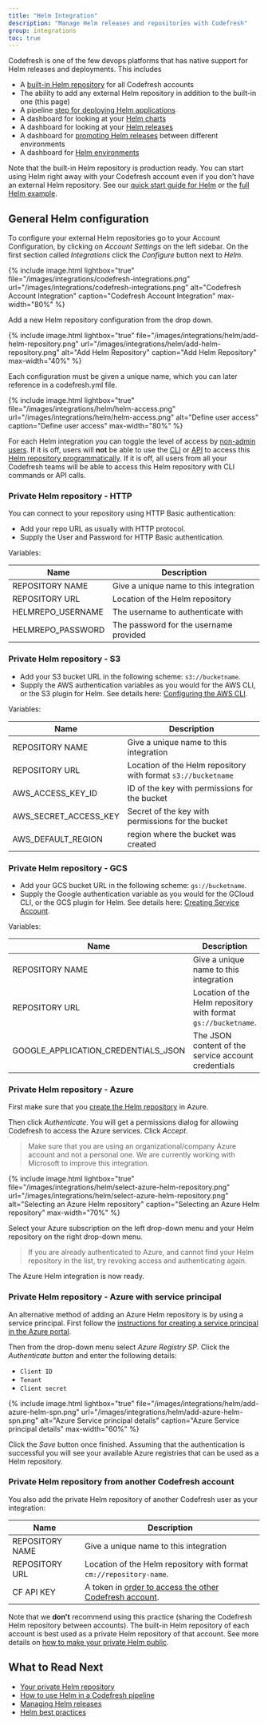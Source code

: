 ```yaml
---
title: "Helm Integration"
description: "Manage Helm releases and repositories with Codefresh"
group: integrations
toc: true
---
```


Codefresh is one of the few devops platforms that has native support for Helm releases and deployments. This includes

 * A [built-in Helm repository]({{site.baseurl}}/docs/new-helm/managed-helm-repository/) for all Codefresh accounts
 * The ability to add any external Helm repository in addition to the built-in one (this page)
 * A pipeline [step for deploying Helm applications]({{site.baseurl}}/docs/new-helm/using-helm-in-codefresh-pipeline/)
 * A dashboard for looking at your [Helm charts]({{site.baseurl}}/docs/new-helm/add-helm-repository/)
 * A dashboard for looking at your [Helm releases]({{site.baseurl}}/docs/new-helm/helm-releases-management/)
 * A dashboard for [promoting Helm releases]({{site.baseurl}}/docs/new-helm/helm-environment-promotion/) between different environments
 * A dashboard for [Helm environments]({{site.baseurl}}/docs/deploy-to-kubernetes/environment-dashboard/)

Note that the built-in Helm repository is production ready. You can start using Helm right away with your Codefresh account
even if you don't have an external Helm repository. See our [quick start guide for Helm]({{site.baseurl}}/docs/getting-started/helm-quick-start-guide/) or the [full Helm example]({{site.baseurl}}/docs/yaml-examples/examples/helm/).

## General Helm configuration

To configure your external Helm repositories go to your Account Configuration, by clicking on *Account Settings* on the left sidebar. On the first section called *Integrations* click the *Configure* button next to *Helm*.

{% include image.html 
  lightbox="true" 
  file="/images/integrations/codefresh-integrations.png" 
  url="/images/integrations/codefresh-integrations.png" 
  alt="Codefresh Account Integration" 
  caption="Codefresh Account Integration" 
  max-width="80%" %}

Add a new Helm repository configuration from the drop down.

{% include image.html 
  lightbox="true" 
  file="/images/integrations/helm/add-helm-repository.png" 
  url="/images/integrations/helm/add-helm-repository.png" 
  alt="Add Helm Repository" 
  caption="Add Helm Repository" 
  max-width="40%"
%}

Each configuration must be given a unique name, which you can later reference in a codefresh.yml file.


{% include image.html 
  lightbox="true" 
  file="/images/integrations/helm/helm-access.png" 
  url="/images/integrations/helm/helm-access.png" 
  alt="Define user access" 
  caption="Define user access" 
  max-width="80%"
%}

For each Helm integration you can toggle the level of access by [non-admin users]({{site.baseurl}}/docs/administration/access-control/#users-and-administrators). If it is off, users will **not** be able to use the [CLI](https://codefresh-io.github.io/cli/) or [API]({{site.baseurl}}/docs/integrations/codefresh-api/)
to access this [Helm repository programmatically](https://codefresh-io.github.io/cli/contexts/). If it is off, all users from all your Codefresh teams will be able to access this Helm repository
with CLI commands or API calls.

### Private Helm repository - HTTP 

You can connect to your repository using HTTP Basic authentication:

- Add your repo URL as usually with HTTP protocol.
- Supply the User and Password for HTTP Basic authentication.

Variables:

Name|Description
---|---
REPOSITORY NAME|Give a unique name to this integration
REPOSITORY URL|Location of the Helm repository
HELMREPO_USERNAME|The username to authenticate with
HELMREPO_PASSWORD|The password for the username provided

### Private Helm repository - S3 

- Add your S3 bucket URL in the following scheme: `s3://bucketname`.
- Supply the AWS authentication variables as you would for the AWS CLI, or the S3 plugin for Helm. See details here: [Configuring the AWS CLI](https://docs.aws.amazon.com/cli/latest/userguide/cli-chap-getting-started.html).

Variables:

Name|Description
---|---
REPOSITORY NAME|Give a unique name to this integration
REPOSITORY URL|Location of the Helm repository with format `s3://bucketname`
AWS_ACCESS_KEY_ID|ID of the key with permissions for the bucket
AWS_SECRET_ACCESS_KEY|Secret of the key with permissions for the bucket
AWS_DEFAULT_REGION|region where the bucket was created

### Private Helm repository - GCS 

- Add your GCS bucket URL in the following scheme: `gs://bucketname`.
- Supply the Google authentication variable as you would for the GCloud CLI, or the GCS plugin for Helm. See details here: [Creating Service Account](https://cloud.google.com/docs/authentication/getting-started).

Variables:

Name|Description
---|---
REPOSITORY NAME|Give a unique name to this integration
REPOSITORY URL|Location of the Helm repository with format `gs://bucketname`.
GOOGLE_APPLICATION_CREDENTIALS_JSON|The JSON content of the service account credentials

### Private Helm repository - Azure 

First make sure that you [create the Helm repository](https://docs.microsoft.com/en-us/azure/container-registry/container-registry-helm-repos) in Azure.

Then click *Authenticate*. You will get a permissions dialog for allowing Codefresh to access
the Azure services. Click *Accept*.

>Make sure that you are using an organizational/company Azure account and not a personal one. We are currently working with Microsoft to improve this integration.

{% include image.html 
lightbox="true" 
file="/images/integrations/helm/select-azure-helm-repository.png" 
url="/images/integrations/helm/select-azure-helm-repository.png" 
alt="Selecting an Azure Helm repository"
caption="Selecting an Azure Helm repository" 
max-width="70%" 
%}

Select your Azure subscription on the left drop-down menu and your Helm repository on the right drop-down menu.

>If you are already authenticated to Azure, and cannot find your Helm repository in the list, try revoking access and authenticating again.

The Azure Helm integration is now ready.

### Private Helm repository - Azure with service principal

An alternative method of adding an Azure Helm repository is by using a service principal. First follow the [instructions for creating a service principal in the Azure portal](https://docs.microsoft.com/en-us/azure/active-directory/develop/howto-create-service-principal-portal).

Then from the drop-down menu select *Azure Registry SP*. Click the *Authenticate button* and enter the following details:

* `Client ID`
* `Tenant`
* `Client secret`

{% include image.html
lightbox="true"
file="/images/integrations/helm/add-azure-helm-spn.png"
url="/images/integrations/helm/add-azure-helm-spn.png"
alt="Azure Service principal details"
caption="Azure Service principal details"
max-width="60%"
  %}

Click the *Save* button once finished. Assuming that the authentication is successful you will see your available Azure registries that can be used as a Helm repository.

### Private Helm repository from another Codefresh account

You also add the private Helm repository of another Codefresh user as your integration:


Name|Description
---|---
REPOSITORY NAME|Give a unique name to this integration
REPOSITORY URL|Location of the Helm repository with format `cm://repository-name`.
CF API KEY|A token in [order to access the other Codefresh account]({{site.baseurl}}/docs/integrations/codefresh-api/#authentication-instructions).

Note that we **don't** recommend using this practice (sharing the Codefresh Helm repository between accounts). The built-in Helm repository of each account is best used as a private Helm repository of that account. See
more details on [how to make your private Helm public]({{site.baseurl}}/docs/new-helm/managed-helm-repository/#repo-access-level).



## What to Read Next

* [Your private Helm repository]({{site.baseurl}}/docs/new-helm/managed-helm-repository/)
* [How to use Helm in a Codefresh pipeline]({{site.baseurl}}/docs/new-helm/using-helm-in-codefresh-pipeline/)
* [Managing Helm releases]({{site.baseurl}}/docs/new-helm/helm-releases-management/)
* [Helm best practices]({{site.baseurl}}/docs/new-helm/helm-best-practices/)
